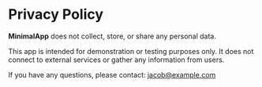 # Privacy Policy

**MinimalApp** does not collect, store, or share any personal data.

This app is intended for demonstration or testing purposes only. It does not connect to external services or gather any information from users.

If you have any questions, please contact: jacob@example.com
